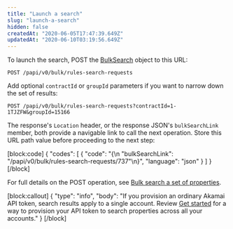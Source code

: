 ```yaml
---
title: "Launch a search"
slug: "launch-a-search"
hidden: false
createdAt: "2020-06-05T17:47:39.649Z"
updatedAt: "2020-06-10T03:19:56.649Z"
---
```

To launch the search, POST the [BulkSearch](#bulksearch) object to this URL:

```
POST /papi/v0/bulk/rules-search-requests
```

Add optional `contractId` or `groupId` parameters if you want to narrow down the set of results:

```
POST /papi/v0/bulk/rules-search-requests?contractId=1-1TJZFW&groupId=15166
```

The response's `Location` header, or the response JSON's `bulkSearchLink` member, both provide a navigable link to call the next operation.  Store this URL path value before proceeding to the next step:

[block:code]
{
  "codes": [
    {
      "code": "{\n    \"bulkSearchLink\": \"/papi/v0/bulk/rules-search-requests/737\"\n}",
      "language": "json"
    }
  ]
}
[/block]

For full details on the POST operation, see [Bulk search a set of properties](#postbulksearches).

[block:callout]
{
  "type": "info",
  "body": "If you provision an ordinary Akamai API token, search results apply to a single account.  Review [Get started](#getstarted) for a way to provision your API token to search properties across all your accounts."
}
[/block]